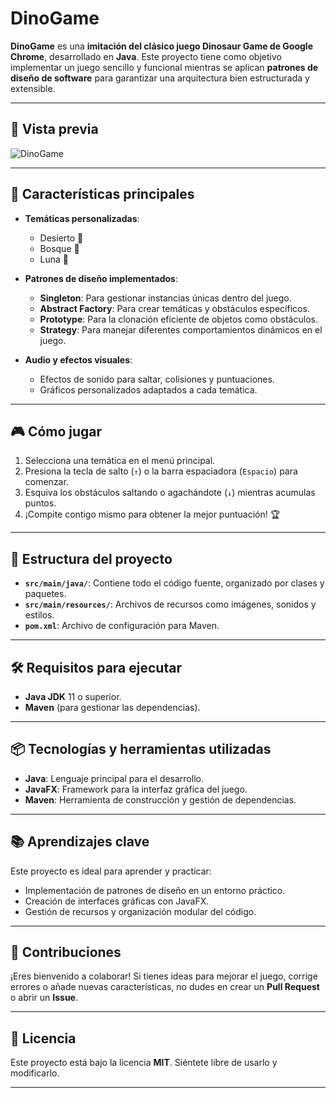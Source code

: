 # DinoGame

**DinoGame** es una **imitación del clásico juego Dinosaur Game de Google Chrome**, desarrollado en **Java**. Este proyecto tiene como objetivo implementar un juego sencillo y funcional mientras se aplican **patrones de diseño de software** para garantizar una arquitectura bien estructurada y extensible.

---

## 🎨 Vista previa
![DinoGame](https://i.imgur.com/7HkRDuN.png)

---

## 🚀 Características principales
- **Temáticas personalizadas**:
  - Desierto 🌵
  - Bosque 🌲
  - Luna 🌙
- **Patrones de diseño implementados**:
  - **Singleton**: Para gestionar instancias únicas dentro del juego.
  - **Abstract Factory**: Para crear temáticas y obstáculos específicos.
  - **Prototype**: Para la clonación eficiente de objetos como obstáculos.
  - **Strategy**: Para manejar diferentes comportamientos dinámicos en el juego.

- **Audio y efectos visuales**:
  - Efectos de sonido para saltar, colisiones y puntuaciones.
  - Gráficos personalizados adaptados a cada temática.

---

## 🎮 Cómo jugar
1. Selecciona una temática en el menú principal.
2. Presiona la tecla de salto (`↑`) o la barra espaciadora (`Espacio`) para comenzar.
3. Esquiva los obstáculos saltando o agachándote (`↓`) mientras acumulas puntos.
4. ¡Compite contigo mismo para obtener la mejor puntuación! 🏆

---

## 📂 Estructura del proyecto
- **`src/main/java/`**: Contiene todo el código fuente, organizado por clases y paquetes.
- **`src/main/resources/`**: Archivos de recursos como imágenes, sonidos y estilos.
- **`pom.xml`**: Archivo de configuración para Maven.

---

## 🛠️ Requisitos para ejecutar
- **Java JDK** 11 o superior.
- **Maven** (para gestionar las dependencias).

---

## 📦 Tecnologías y herramientas utilizadas
- **Java**: Lenguaje principal para el desarrollo.
- **JavaFX**: Framework para la interfaz gráfica del juego.
- **Maven**: Herramienta de construcción y gestión de dependencias.

---

## 📚 Aprendizajes clave
Este proyecto es ideal para aprender y practicar:
- Implementación de patrones de diseño en un entorno práctico.
- Creación de interfaces gráficas con JavaFX.
- Gestión de recursos y organización modular del código.

---

## 🤝 Contribuciones
¡Eres bienvenido a colaborar! Si tienes ideas para mejorar el juego, corrige errores o añade nuevas características, no dudes en crear un **Pull Request** o abrir un **Issue**.

---

## 📜 Licencia
Este proyecto está bajo la licencia **MIT**. Siéntete libre de usarlo y modificarlo.

---

